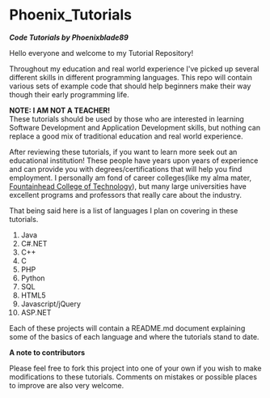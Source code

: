 # Phoenix_Tutorials
***Code Tutorials by Phoenixblade89***
<p>Hello everyone and welcome to my Tutorial Repository!</p>
<p>Throughout my education and real world experience I've picked up several different skills in different programming languages. This repo will contain various sets of example code that should help beginners make their way though their early programming life.</p>
<p><b>NOTE: I AM NOT A TEACHER!</b><br />These tutorials should be used by those who are interested in learning Software Development and Application Development skills, but nothing can replace a good mix of traditional education and real world experience.</p>
<p>After reviewing these tutorials, if you want to learn more seek out an educational institution! These people have years upon years of experience and can provide you with degrees/certifications that will help you find employment. I personally am fond of career colleges(like my alma mater, <a href="www.fountainheadcollege.edu">Fountainhead College of Technology</a>), but many large universities have excellent programs and professors that really care about the industry.</p>

<p>That being said here is a list of languages I plan on covering in these tutorials.
	<ol>
		<li>Java</li>
		<li>C#.NET</li>
		<li>C++</li>
		<li>C</li>
		<li>PHP</li>
		<li>Python</li>
		<li>SQL</li>
		<li>HTML5</li>
		<li>Javascript/jQuery</li>
		<li>ASP.NET</li>
	</ol>
Each of these projects will contain a README.md document explaining some of the basics of each language and where the tutorials stand to date.
</p>

<b>A note to contributors</b>
<p>Please feel free to fork this project into one of your own if you wish to make modifications to these tutorials. Comments on mistakes or possible places to improve are also very welcome.</p>
